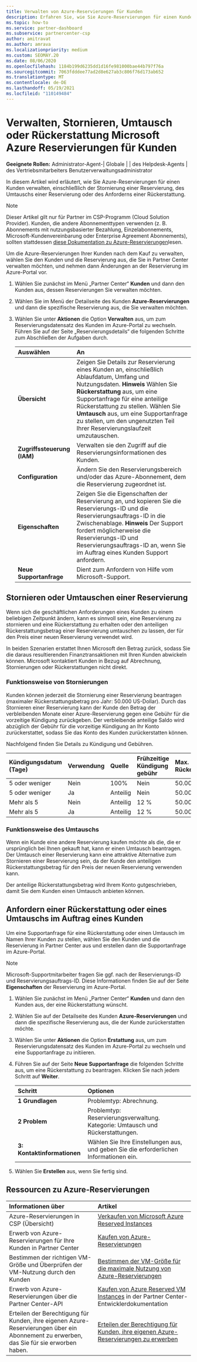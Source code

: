 ```yaml
---
title: Verwalten von Azure-Reservierungen für Kunden
description: Erfahren Sie, wie Sie Azure-Reservierungen für einen Kunden verwalten, einschließlich der Stornierung einer Reservierung, des Umtauschs einer Reservierung oder des Anforderns einer Rückerstattung.
ms.topic: how-to
ms.service: partner-dashboard
ms.subservice: partnercenter-csp
author: amitravat
ms.author: amrava
ms.localizationpriority: medium
ms.custom: SEOMAY.20
ms.date: 08/06/2020
ms.openlocfilehash: 1184b199d6235dd1d16fe981000bae44b797f76a
ms.sourcegitcommit: 7063fdddee77ad2d8e627ab3c806f76d173ab652
ms.translationtype: MT
ms.contentlocale: de-DE
ms.lasthandoff: 05/19/2021
ms.locfileid: "110149484"
---
```

# <a name="manage-cancel-exchange-or-refund-microsoft-azure-reservations-for-customers"></a>Verwalten, Stornieren, Umtausch oder Rückerstattung Microsoft Azure Reservierungen für Kunden

**Geeignete Rollen:** Administrator-Agent-| Globale | | des Helpdesk-Agents | des Vertriebsmitarbeiters Benutzerverwaltungsadministrator

In diesem Artikel wird erläutert, wie Sie Azure-Reservierungen für einen Kunden verwalten, einschließlich der Stornierung einer Reservierung, des Umtauschs einer Reservierung oder des Anforderns einer Rückerstattung.

> [!NOTE]
> Dieser Artikel gilt nur für Partner im CSP-Programm (Cloud Solution Provider). Kunden, die andere Abonnementtypen verwenden (z. B. Abonnements mit nutzungsbasierter Bezahlung, Einzelabonnements, Microsoft-Kundenvereinbarung oder Enterprise Agreement Abonnements), sollten stattdessen [diese Dokumentation zu Azure-Reservierungen](/azure/cost-management-billing/reservations)lesen.

Um die Azure-Reservierungen Ihrer Kunden nach dem Kauf zu verwalten, wählen Sie den Kunden und die Reservierung aus, die Sie in Partner Center verwalten möchten, und nehmen dann Änderungen an der Reservierung im Azure-Portal vor.

1. Wählen Sie zunächst im Menü „Partner Center“ **Kunden** und dann den Kunden aus, dessen Reservierungen Sie verwalten möchten. 

2. Wählen Sie im Menü der Detailseite des Kunden **Azure-Reservierungen** und dann die spezifische Reservierung aus, die Sie verwalten möchten.  

3. Wählen Sie unter **Aktionen** die Option **Verwalten** aus, um zum Reservierungsdatensatz des Kunden im Azure-Portal zu wechseln. Führen Sie auf der Seite „Reservierungsdetails“ die folgenden Schritte zum Abschließen der Aufgaben durch.  

    | **Auswählen**   | **An**    |
    |:-----------------------------|:-----------------|
    | **Übersicht**   | Zeigen Sie Details zur Reservierung eines Kunden an, einschließlich Ablaufdatum, Umfang und Nutzungsdaten. **Hinweis** Wählen Sie **Rückerstattung** aus, um eine Supportanfrage für eine anteilige Rückerstattung zu stellen. Wählen Sie **Umtausch** aus, um eine Supportanfrage zu stellen, um den ungenutzten Teil Ihrer Reservierungslaufzeit umzutauschen.  
    | **Zugriffssteuerung (IAM)**   | Verwalten sie den Zugriff auf die Reservierungsinformationen des Kunden.|
    | **Configuration**   | Ändern Sie den Reservierungsbereich und/oder das Azure-Abonnement, dem die Reservierung zugeordnet ist.    |
    | **Eigenschaften**   | Zeigen Sie die Eigenschaften der Reservierung an, und kopieren Sie die Reservierungs-ID und die Reservierungsauftrags-ID in die Zwischenablage. **Hinweis** Der Support fordert möglicherweise die Reservierungs-ID und Reservierungsauftrags-ID an, wenn Sie im Auftrag eines Kunden Support anfordern.    |
    | **Neue Supportanfrage**    | Dient zum Anfordern von Hilfe vom Microsoft-Support.   |
 
## <a name="cancel-or-exchange-a-reservation"></a>Stornieren oder Umtauschen einer Reservierung

Wenn sich die geschäftlichen Anforderungen eines Kunden zu einem beliebigen Zeitpunkt ändern, kann es sinnvoll sein, eine Reservierung zu stornieren und eine Rückerstattung zu erhalten oder den anteiligen Rückerstattungsbetrag einer Reservierung umtauschen zu lassen, der für den Preis einer neuen Reservierung verwendet wird.

In beiden Szenarien erstattet Ihnen Microsoft den Betrag zurück, sodass Sie die daraus resultierenden Finanztransaktionen mit Ihren Kunden abwickeln können. Microsoft kontaktiert Kunden in Bezug auf Abrechnung, Stornierungen oder Rückerstattungen nicht direkt.

### <a name="how-cancellations-work"></a>Funktionsweise von Stornierungen

Kunden können jederzeit die Stornierung einer Reservierung beantragen (maximaler Rückerstattungsbetrag pro Jahr: 50.000 US-Dollar). Durch das Stornieren einer Reservierung kann der Kunde den Betrag der verbleibenden Monate einer Azure-Reservierung gegen eine Gebühr für die vorzeitige Kündigung zurückgeben. Der verbleibende anteilige Saldo wird abzüglich der Gebühr für die vorzeitige Kündigung an Ihr Konto zurückerstattet, sodass Sie das Konto des Kunden zurückerstatten können. 

Nachfolgend finden Sie Details zu Kündigung und Gebühren.


|**Kündigungsdatum**<br> (Tage)   |**Verwendung**    |**Quelle**  |**Frühzeitige Kündigung**<br> gebühr    |**Max. Rückerstattungsbetrag** | 
|:----------------------------------|:------------|:-----------|:--------------------------------|:--------------|
|5 oder weniger                         | Nein          | 100%       | Nein                              | 50.000 USD   |
|5 oder weniger                         | Ja         | Anteilig  | Nein                              | 50.000 USD   |
|Mehr als 5                        | Nein          | Anteilig  | 12 %                             | 50.000 USD   |
|Mehr als 5                        | Ja         | Anteilig  | 12 %                             | 50.000 USD   |

### <a name="how-exchanges-work"></a>Funktionsweise des Umtauschs 

Wenn ein Kunde eine andere Reservierung kaufen möchte als die, die er ursprünglich bei Ihnen gekauft hat, kann er einen Umtausch beantragen. Der Umtausch einer Reservierung kann eine attraktive Alternative zum Stornieren einer Reservierung sein, da der Kunde den anteiligen Rückerstattungsbetrag für den Preis der neuen Reservierung verwenden kann. 

Der anteilige Rückerstattungsbetrag wird Ihrem Konto gutgeschrieben, damit Sie dem Kunden einen Umtausch anbieten können.

## <a name="request-a-refund-or-exchange-on-behalf-of-a-customer"></a>Anfordern einer Rückerstattung oder eines Umtauschs im Auftrag eines Kunden

Um eine Supportanfrage für eine Rückerstattung oder einen Umtausch im Namen Ihrer Kunden zu stellen, wählen Sie den Kunden und die Reservierung in Partner Center aus und erstellen dann die Supportanfrage im Azure-Portal. 

>[!NOTE]
>Microsoft-Supportmitarbeiter fragen Sie ggf. nach der Reservierungs-ID und Reservierungsauftrags-ID. Diese Informationen finden Sie auf der Seite **Eigenschaften** der Reservierung im Azure-Portal.

1. Wählen Sie zunächst im Menü „Partner Center“ **Kunden** und dann den Kunden aus, der eine Rückerstattung wünscht. 

2. Wählen Sie auf der Detailseite des Kunden **Azure-Reservierungen** und dann die spezifische Reservierung aus, die der Kunde zurückerstatten möchte.  

3. Wählen Sie unter **Aktionen** die Option **Erstattung** aus, um zum Reservierungsdatensatz des Kunden im Azure-Portal zu wechseln und eine Supportanfrage zu initiieren.  

4. Führen Sie auf der Seite **Neue Supportanfrage** die folgenden Schritte aus, um eine Rückerstattung zu beantragen. Klicken Sie nach jedem Schritt auf **Weiter**. 

   |**Schritt**                    |**Optionen**    |
   |:---------------------------|:-----------------|
   |**1 Grundlagen**                |Problemtyp: Abrechnung.  |
   |**2 Problem**               |Problemtyp: Reservierungsverwaltung. Kategorie: Umtausch und Rückerstattungen. |
   |**3: Kontaktinformationen**   |Wählen Sie Ihre Einstellungen aus, und geben Sie die erforderlichen Informationen ein. 

5. Wählen Sie **Erstellen** aus, wenn Sie fertig sind.

## <a name="azure-reservations-resources"></a>Ressourcen zu Azure-Reservierungen

|**Informationen über**   |**Artikel**    |
|:-----------------------------|:-----------------|
|Azure-Reservierungen in CSP (Übersicht)  | [Verkaufen von Microsoft Azure Reserved Instances](azure-reservations.md) |
|Erwerb von Azure-Reservierungen für Ihre Kunden in Partner Center   | [Kaufen von Azure-Reservierungen](azure-reservations-buying.md) |
|Bestimmen der richtigen VM-Größe und Überprüfen der VM-Nutzung durch den Kunden   | [Bestimmen der VM-Größe für die maximale Nutzung von Azure-Reservierungen](azure-usage.md)   |
|Erwerb von Azure-Reservierungen über die Partner Center-API | [Kaufen von Azure Reserved VM Instances](/partner-center/develop/purchase-azure-reservations) in der Partner Center-Entwicklerdokumentation   |
|Erteilen der Berechtigung für Kunden, ihre eigenen Azure-Reservierungen über ein Abonnement zu erwerben, das Sie für sie erworben haben. | [Erteilen der Berechtigung für Kunden, ihre eigenen Azure-Reservierungen zu erwerben](give-customers-permission.md)   |